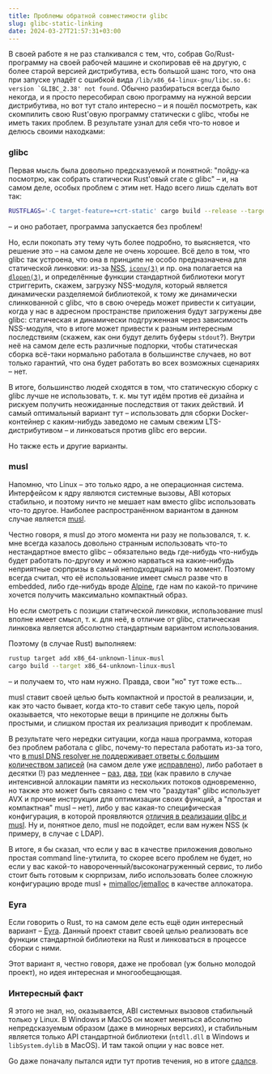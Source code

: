 ```yaml
---
title: Проблемы обратной совместимости glibc
slug: glibc-static-linking
date: 2024-03-27T21:57:31+03:00
---
```


В своей работе я не раз сталкивался с тем, что, собрав Go/Rust-программу на своей рабочей машине и скопировав её на другую, с более старой версией дистрибутива, есть большой шанс того, что она при запуске упадёт с ошибкой вида ```/lib/x86_64-linux-gnu/libc.so.6: version `GLIBC_2.38' not found```. Обычно разбираться всегда было некогда, и я просто пересобирал свою программу на нужной версии дистрибутива, но вот тут стало интересно – и я пошёл посмотреть, как скомпилить свою Rust'овую программу статически с glibc, чтобы не иметь таких проблем. В результате узнал для себя что-то новое и делюсь своими находками:

### glibc

Первая мысль была довольно предсказуемой и понятной: "пойду-ка посмотрю, как собрать статически Rust'овый crate с glibc" – и, на самом деле, особых проблем с этим нет. Надо всего лишь сделать вот так:
```bash
RUSTFLAGS='-C target-feature=+crt-static' cargo build --release --target x86_64-unknown-linux-gnu
```
– и оно работает, программа запускается без проблем!

Но, если покопать эту тему чуть более подробно, то выясняется, что решение это – на самом деле не очень хорошее. Всё дело в том, что glibc так устроена, что она в принципе не особо предназначена для статической линковки: из-за [NSS](http://man7.org/linux/man-pages/man5/nsswitch.conf.5.html), [`iconv(3)`](http://man7.org/linux/man-pages/man3/iconv.3.html) и пр. она полагается на [`dlopen(3)`](http://man7.org/linux/man-pages/man3/dlopen.3.html), и определённые функции стандартной библиотеки могут стриггерить, скажем, загрузку NSS-модуля, который является динамически разделяемой библиотекой, к тому же динамически слинкованной с glibc, что в свою очередь может привести к ситуации, когда у нас в адресном пространстве приложения будут загружены две glibc: статическая и динамически подгруженная через зависимость NSS-модуля, что в итоге может привести к разным интересным последствиям (скажем, как они будут делить буферы `stdout`?). Внутри неё на самом деле есть различные подпорки, чтобы статическая сборка всё-таки нормально работала в большинстве случаев, но вот только гарантий, что она будет работать во всех возможных сценариях – нет.

В итоге, большинство людей сходятся в том, что статическую сборку с glibc лучше не использовать, т. к. мы тут идём против её дизайна и рискуем получить неожиданные последствия от таких действий. И самый оптимальный вариант тут – использовать для сборки Docker-контейнер с каким-нибудь заведомо не самым свежим LTS-дистрибутивом – и линковаться против glibc его версии.

Но также есть и другие варианты.

### musl

Напомню, что Linux – это только ядро, а не операционная система. Интерфейсом к ядру являются системные вызовы, ABI которых стабильно, и поэтому ничто не мешает нам вместо glibc использовать что-то другое. Наиболее распространённом вариантом в данном случае является [musl](https://musl.libc.org/).

Честно говоря, я musl до этого момента ни разу не пользовался, т. к. мне всегда казалось довольно странным использовать что-то нестандартное вместо glibc – обязательно ведь где-нибудь что-нибудь будет работать по-другому и можно нарваться на какие-нибудь неприятные сюрпризы в самый неподходящий на то момент. Поэтому всегда считал, что её использование имеет смысл разве что в embedded, либо где-нибудь вроде [Alpine](https://www.alpinelinux.org/), где нам по какой-то причине хочется получить максимально компактный образ.

Но если смотреть с позиции статической линковки, использование musl вполне имеет смысл, т. к. для неё, в отличие от glibc, статическая линковка является абсолютно стандартным вариантом использования.

Поэтому (в случае Rust) выполняем:
```bash
rustup target add x86_64-unknown-linux-musl
cargo build --target x86_64-unknown-linux-musl
```
– и получаем то, что нам нужно. Правда, свои "но" тут тоже есть...

musl ставит своей целью быть компактной и простой в реализации, и, как это часто бывает, когда кто-то ставит себе такую цель, порой оказывается, что некоторые вещи в принципе не должны быть простыми, и слишком простая их реализация приводит к проблемам.

В результате чего нередки ситуации, когда наша программа, которая без проблем работала с glibc, почему-то перестала работать из-за того, что [в musl DNS resolver не поддерживает ответы с большим количеством записей](https://purplecarrot.co.uk/post/2021-09-04-does_alpine-resolve_dns_properly/) (на самом деле уже [исправлено](https://www.furorteutonicus.eu/2023-10-02-musl-alpine-dns)), либо работает в десятки (!) раз медленнее – [раз](https://www.linkedin.com/pulse/testing-alternative-c-memory-allocators-pt-2-musl-mystery-gomes/), [два](https://andygrove.io/2020/05/why-musl-extremely-slow/), [три](https://twitter.com/theomn/status/1149853793636368384) (как правило в случае интенсивной аллокации памяти из нескольких потоков одновременно, но также это может быть связано с тем что "раздутая" glibc использует AVX и прочие инструкции для оптимизации своих функций, а "простая и компактная" musl – нет), либо у вас какая-то специфическая конфигурация, в которой проявляются [отличия в реализации glibc и musl](https://github.com/gliderlabs/docker-alpine/blob/460819debdada8db435a3619c688a702bdd3420b/docs/caveats.md). Ну и, понятное дело, musl не подойдет, если вам нужен NSS (к примеру, в случае с LDAP).

В итоге, я бы сказал, что если у вас в качестве приложения довольно простая command line-утилита, то скорее всего проблем не будет, но если у вас какой-то навороченный/высоконагруженный сервис, то либо стоит быть готовым к сюрпризам, либо использовать более сложную конфигурацию вроде musl + [mimalloc](https://github.com/microsoft/mimalloc)/[jemalloc](https://jemalloc.net/) в качестве аллокатора.

### Eyra

Если говорить о Rust, то на самом деле есть ещё один интересный вариант – [Eyra](https://github.com/sunfishcode/eyra/). Данный проект ставит своей целью реализовать все функции стандартной библиотеки на Rust и линковаться в процессе сборки с ними.

Этот вариант я, честно говоря, даже не пробовал (уж больно молодой проект), но идея интересная и многообещающая.

### Интересный факт

Я этого не знал, но, оказывается, ABI системных вызовов стабильный только у Linux. В Windows и MacOS он может меняться абсолютно непредсказуемым образом (даже в минорных версиях), и стабильным является только API стандартной библиотеки (`ntdll.dll` в Windows и `libSystem.dylib` в MacOS). И там такой опции у нас вовсе нет.

Go даже поначалу пытался идти тут против течения, но в итоге [сдался](https://golang.org/doc/go1.11#runtime).

